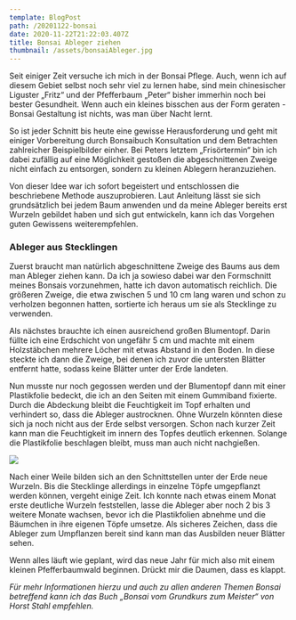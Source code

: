 ```yaml
---
template: BlogPost
path: /20201122-bonsai
date: 2020-11-22T21:22:03.407Z
title: Bonsai Ableger ziehen
thumbnail: /assets/bonsaiAbleger.jpg
---
```

Seit einiger Zeit versuche ich mich in der Bonsai Pflege. Auch, wenn ich auf diesem Gebiet selbst noch sehr viel zu lernen habe, sind mein chinesischer Liguster „Fritz“ und der Pfefferbaum „Peter“ bisher immerhin noch bei bester Gesundheit. Wenn auch ein kleines bisschen aus der Form geraten - Bonsai Gestaltung ist nichts, was man über Nacht lernt.

So ist jeder Schnitt bis heute eine gewisse Herausforderung und geht mit einiger Vorbereitung durch Bonsaibuch Konsultation und dem Betrachten zahlreicher Beispielbilder einher. Bei Peters letztem „Frisörtermin“ bin ich dabei zufällig auf eine Möglichkeit gestoßen die abgeschnittenen Zweige nicht einfach zu entsorgen, sondern zu kleinen Ablegern heranzuziehen. 

Von dieser Idee war ich sofort begeistert und entschlossen die beschriebene Methode auszuprobieren. Laut Anleitung lässt sie sich grundsätzlich bei jedem Baum anwenden und da meine Ableger bereits erst Wurzeln gebildet haben und sich gut entwickeln, kann ich das Vorgehen guten Gewissens weiterempfehlen. 

### Ableger aus Stecklingen

Zuerst braucht man natürlich abgeschnittene Zweige des Baums aus dem man Ableger ziehen kann. Da ich ja sowieso dabei war den Formschnitt meines Bonsais vorzunehmen, hatte ich davon automatisch reichlich. Die größeren Zweige, die etwa zwischen 5 und 10 cm lang waren und schon zu verholzen begonnen hatten, sortierte ich heraus um sie als Stecklinge zu verwenden. 

Als nächstes brauchte ich einen ausreichend großen Blumentopf. Darin füllte ich eine Erdschicht von ungefähr 5 cm und machte mit einem Holzstäbchen mehrere Löcher mit etwas Abstand in den Boden. In diese steckte ich dann die Zweige, bei denen ich zuvor die untersten Blätter entfernt hatte, sodass keine Blätter unter der Erde landeten.

Nun musste nur noch gegossen werden und der Blumentopf dann mit einer Plastikfolie bedeckt, die ich an den Seiten mit einem Gummiband fixierte. Durch die Abdeckung bleibt die Feuchtigkeit im Topf erhalten und verhindert so, dass die Ableger austrocknen. Ohne Wurzeln könnten diese sich ja noch nicht aus der Erde selbst versorgen. Schon nach kurzer Zeit kann man die Feuchtigkeit im innern des Topfes deutlich erkennen. Solange die Plastikfolie beschlagen bleibt, muss man auch nicht nachgießen.

![](/assets/IMG_20201122_133156.jpg)

Nach einer Weile bilden sich an den Schnittstellen unter der Erde neue Wurzeln. Bis die Stecklinge allerdings in einzelne Töpfe umgepflanzt werden können, vergeht einige Zeit. Ich konnte nach etwas einem Monat erste deutliche Wurzeln feststellen, lasse die Ableger aber noch 2 bis 3 weitere Monate wachsen, bevor ich die Plastikfolien abnehme und die Bäumchen in ihre eigenen Töpfe umsetze. Als sicheres Zeichen, dass die Ableger zum Umpflanzen bereit sind kann man das Ausbilden neuer Blätter sehen. 

Wenn alles läuft wie geplant, wird das neue Jahr für mich also mit einem kleinen Pfefferbaumwald beginnen. Drückt mir die Daumen, dass es klappt. 

*Für mehr Informationen hierzu und auch zu allen anderen Themen Bonsai betreffend kann ich das Buch „Bonsai vom Grundkurs zum Meister“ von Horst Stahl empfehlen.*

